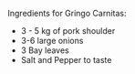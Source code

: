 Ingredients for Gringo Carnitas:
  - 3 - 5 kg of pork shoulder 
  - 3-6 large onions
  - 3 Bay leaves
  - Salt and Pepper to taste
